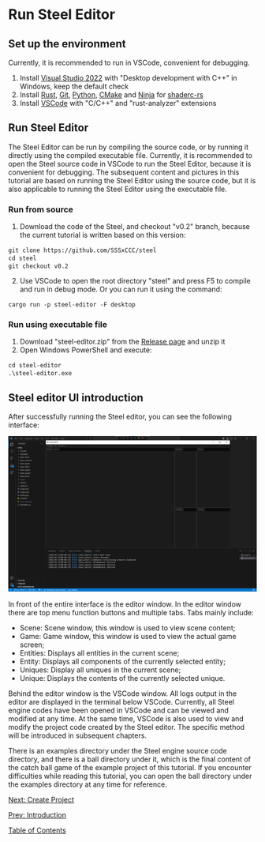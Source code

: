 # Run Steel Editor

## Set up the environment

Currently, it is recommended to run in VSCode, convenient for debugging.
1. Install [Visual Studio 2022][Visual Studio 2022] with "Desktop development with C++" in Windows, keep the default check
2. Install [Rust][Rust], [Git][Git], [Python][Python], [CMake][CMake] and [Ninja][Ninja] for [shaderc-rs][shaderc-rs]
3. Install [VSCode][VSCode] with "C/C++" and "rust-analyzer" extensions

## Run Steel Editor

The Steel Editor can be run by compiling the source code, or by running it directly using the compiled executable file. Currently, it is recommended to open the Steel source code in VSCode to run the Steel Editor, because it is convenient for debugging. The subsequent content and pictures in this tutorial are based on running the Steel Editor using the source code, but it is also applicable to running the Steel Editor using the executable file.

### Run from source

1. Download the code of the Steel, and checkout "v0.2" branch, because the current tutorial is written based on this version:
```
git clone https://github.com/SSSxCCC/steel
cd steel
git checkout v0.2
```
2. Use VSCode to open the root directory "steel" and press F5 to compile and run in debug mode. Or you can run it using the command:
```
cargo run -p steel-editor -F desktop
```

### Run using executable file

1. Download "steel-editor.zip" from the [Release page][Release] and unzip it
2. Open Windows PowerShell and execute:
```
cd steel-editor
.\steel-editor.exe
```

## Steel editor UI introduction

After successfully running the Steel editor, you can see the following interface:

![image](../images/steel-editor.png)

In front of the entire interface is the editor window. In the editor window there are top menu function buttons and multiple tabs. Tabs mainly include:
* Scene: Scene window, this window is used to view scene content;
* Game: Game window, this window is used to view the actual game screen;
* Entities: Displays all entities in the current scene;
* Entity: Displays all components of the currently selected entity;
* Uniques: Display all uniques in the current scene;
* Unique: Displays the contents of the currently selected unique.

Behind the editor window is the VSCode window. All logs output in the editor are displayed in the terminal below VSCode. Currently, all Steel engine codes have been opened in VSCode and can be viewed and modified at any time. At the same time, VSCode is also used to view and modify the project code created by the Steel editor. The specific method will be introduced in subsequent chapters.

There is an examples directory under the Steel engine source code directory, and there is a ball directory under it, which is the final content of the catch ball game of the example project of this tutorial. If you encounter difficulties while reading this tutorial, you can open the ball directory under the examples directory at any time for reference.

[Next: Create Project][3]

[Prev: Introduction][1]

[Table of Contents][0]

[0]: table-of-contents.md
[1]: 1-introduction.md
[2]: 2-run-steel-editor.md
[3]: 3-create-project.md
[4]: 4-write-code.md
[5]: 5-scene-building.md
[6]: 6-player-control.md
[7]: 7-push-the-ball.md
[8]: 8-game-lost.md
[9]: 9-main-menu.md
[Rust]: https://www.rust-lang.org/
[Git]: https://git-scm.com/
[Python]: https://www.python.org/
[CMake]: https://cmake.org/
[Ninja]: https://github.com/ninja-build/ninja/releases
[shaderc-rs]: https://github.com/google/shaderc-rs
[Visual Studio 2022]: https://visualstudio.microsoft.com/vs/
[VSCode]: https://code.visualstudio.com/
[Release]: https://github.com/SSSxCCC/steel/releases

